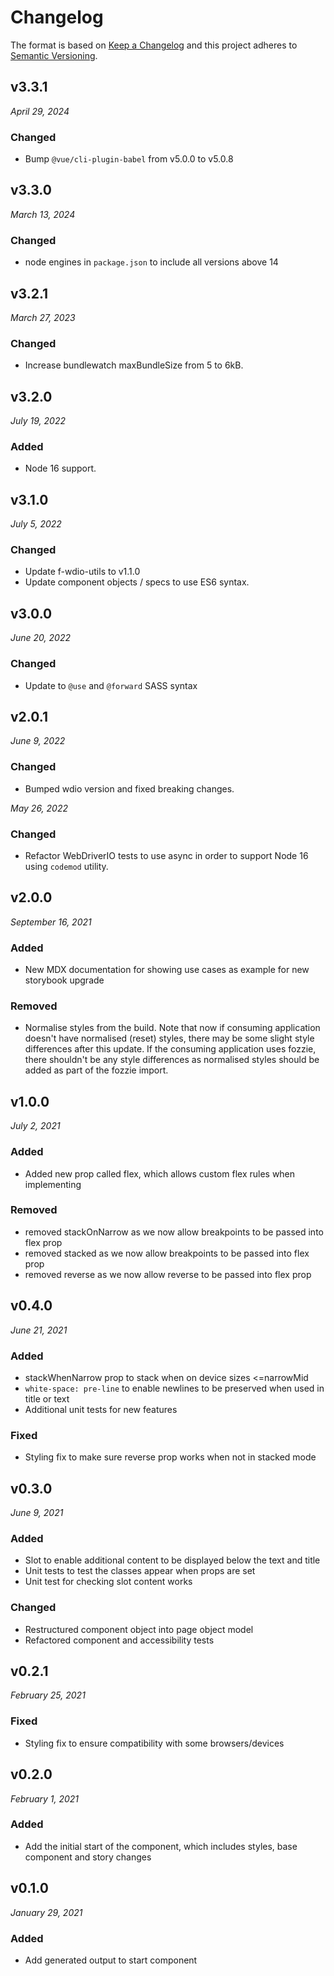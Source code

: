# Changelog

The format is based on [Keep a Changelog](http://keepachangelog.com/en/1.0.0/)
and this project adheres to [Semantic Versioning](http://semver.org/spec/v2.0.0.html).

## v3.3.1

_April 29, 2024_

### Changed

- Bump `@vue/cli-plugin-babel` from v5.0.0 to v5.0.8


## v3.3.0

_March 13, 2024_

### Changed

- node engines in `package.json` to include all versions above 14

## v3.2.1

_March 27, 2023_

### Changed

- Increase bundlewatch maxBundleSize from 5 to 6kB.

## v3.2.0

_July 19, 2022_

### Added

- Node 16 support.

## v3.1.0

_July 5, 2022_

### Changed

- Update f-wdio-utils to v1.1.0
- Update component objects / specs to use ES6 syntax.

## v3.0.0

_June 20, 2022_

### Changed

- Update to `@use` and `@forward` SASS syntax

## v2.0.1

_June 9, 2022_

### Changed

- Bumped wdio version and fixed breaking changes.

_May 26, 2022_

### Changed

- Refactor WebDriverIO tests to use async in order to support Node 16 using `codemod` utility.

## v2.0.0

_September 16, 2021_

### Added

- New MDX documentation for showing use cases as example for new storybook upgrade

### Removed

- Normalise styles from the build. Note that now if consuming application doesn't have normalised (reset) styles, there may be some slight style differences after this update. If the consuming application uses fozzie, there shouldn't be any style differences as normalised styles should be added as part of the fozzie import.

## v1.0.0

_July 2, 2021_

### Added

- Added new prop called flex, which allows custom flex rules when implementing

### Removed

- removed stackOnNarrow as we now allow breakpoints to be passed into flex prop
- removed stacked as we now allow breakpoints to be passed into flex prop
- removed reverse as we now allow reverse to be passed into flex prop

## v0.4.0

_June 21, 2021_

### Added

- stackWhenNarrow prop to stack when on device sizes <=narrowMid
- `white-space: pre-line` to enable newlines to be preserved when used in title or text
- Additional unit tests for new features

### Fixed

- Styling fix to make sure reverse prop works when not in stacked mode

## v0.3.0

_June 9, 2021_

### Added

- Slot to enable additional content to be displayed below the text and title
- Unit tests to test the classes appear when props are set
- Unit test for checking slot content works

### Changed

- Restructured component object into page object model
- Refactored component and accessibility tests

## v0.2.1

_February 25, 2021_

### Fixed

- Styling fix to ensure compatibility with some browsers/devices

## v0.2.0

_February 1, 2021_

### Added

- Add the initial start of the component, which includes styles, base component and story changes

## v0.1.0

_January 29, 2021_

### Added

- Add generated output to start component
